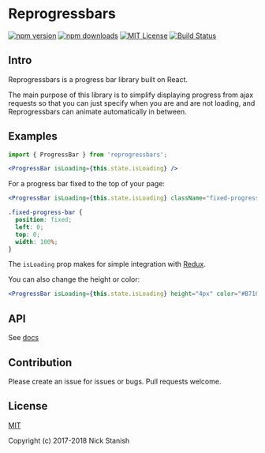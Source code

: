 # Reprogressbars

[![npm version](https://badge.fury.io/js/reprogressbars.svg)](http://badge.fury.io/js/reprogressbars)
[![npm downloads](https://img.shields.io/npm/dm/reprogressbars.svg?style=flat-square)](https://www.npmjs.com/package/reprogressbars)
[![MIT License](https://img.shields.io/badge/license-MIT-blue.svg?style=flat)](https://github.com/nickstanish/reprogressbars/raw/master/LICENSE)
[![Build Status](https://travis-ci.org/nickstanish/reprogressbars.svg?branch=master)](https://travis-ci.org/nickstanish/reprogressbars)

## Intro

Reprogressbars is a progress bar library built on React.

The main purpose of this library is to simplify displaying progress from ajax requests so that you can just specify when you are and are not loading, and Reprogressbars can animate automatically in between.

## Examples

```jsx
import { ProgressBar } from 'reprogressbars';

<ProgressBar isLoading={this.state.isLoading} />
```


For a progress bar fixed to the top of your page:

```jsx
<ProgressBar isLoading={this.state.isLoading} className="fixed-progress-bar" />
```

```css
.fixed-progress-bar {
  position: fixed;
  left: 0;
  top: 0;
  width: 100%;
}
```

The `isLoading` prop makes for simple integration with [Redux](https://github.com/nickstanish/reprogressbars/wiki/Redux-Usage).

You can also change the height or color:

```jsx
<ProgressBar isLoading={this.state.isLoading} height="4px" color="#B71C1C" />
```

## API

See [docs](https://github.com/nickstanish/reprogressbars/tree/master/docs)


## Contribution

Please create an issue for issues or bugs. Pull requests welcome.

## License

[MIT](http://opensource.org/licenses/MIT)

Copyright (c) 2017-2018 Nick Stanish
